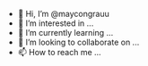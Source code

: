 - 👋 Hi, I’m @maycongrauu
- 👀 I’m interested in ...
- 🌱 I’m currently learning ...
- 💞️ I’m looking to collaborate on ...
- 📫 How to reach me ...

<!---
maycongrauu/maycongrauu is a ✨ special ✨ repository because its `README.md` (this file) appears on your GitHub profile.
You can click the Preview link to take a look at your changes.
--->
